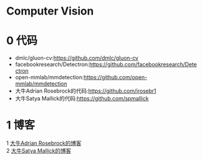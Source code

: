 # Computer Vision

0 代码
=
- dmlc/gluon-cv:https://github.com/dmlc/gluon-cv<br>
- facebookresearch/Detectron:https://github.com/facebookresearch/Detectron<br>
- open-mmlab/mmdetection:https://github.com/open-mmlab/mmdetection<br>
- 大牛Adrian Rosebrock的代码:https://github.com/jrosebr1<br>
- 大牛Satya Mallick的代码:https://github.com/spmallick<br>


1 博客
=
1 [大牛Adrian Rosebrock的博客](https://www.pyimagesearch.com/)<br>
2 [大牛Satya Mallick的博客](https://www.learnopencv.com/)<br>

